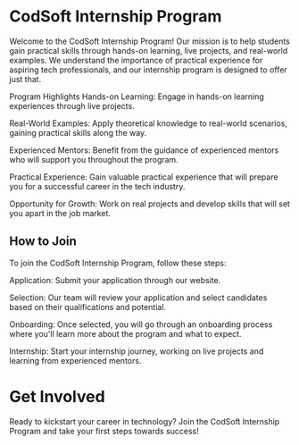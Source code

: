 # CodSoft Internship Program
Welcome to the CodSoft Internship Program! Our mission is to help students gain practical skills through hands-on learning, live projects, and real-world examples. We understand the importance of practical experience for aspiring tech professionals, and our internship program is designed to offer just that.

Program Highlights
Hands-on Learning: Engage in hands-on learning experiences through live projects.

Real-World Examples: Apply theoretical knowledge to real-world scenarios, gaining practical skills along the way.

Experienced Mentors: Benefit from the guidance of experienced mentors who will support you throughout the program.

Practical Experience: Gain valuable practical experience that will prepare you for a successful career in the tech industry.

Opportunity for Growth: Work on real projects and develop skills that will set you apart in the job market.

## How to Join
To join the CodSoft Internship Program, follow these steps:

Application: Submit your application through our website.

Selection: Our team will review your application and select candidates based on their qualifications and potential.

Onboarding: Once selected, you will go through an onboarding process where you'll learn more about the program and what to expect.

Internship: Start your internship journey, working on live projects and learning from experienced mentors.

# Get Involved
Ready to kickstart your career in technology? Join the CodSoft Internship Program and take your first steps towards success!
